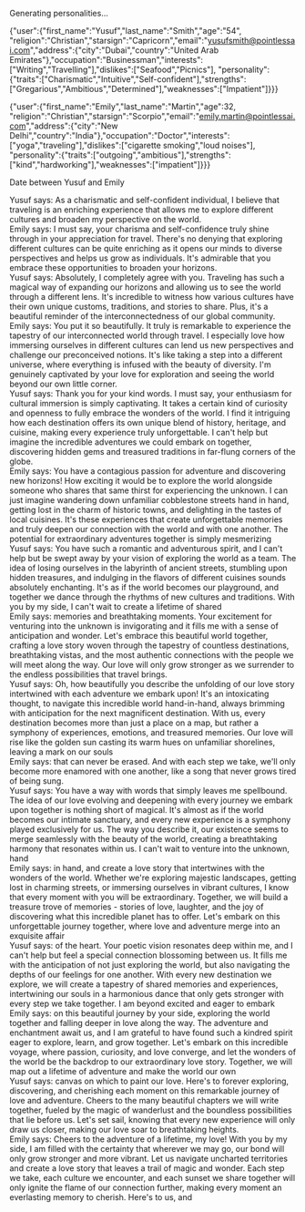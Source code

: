 Generating personalities...

{"user":{"first_name":"Yusuf","last_name":"Smith","age":"54", "religion":"Christian","starsign":"Capricorn","email":"yusufsmith@pointlessai.com","address":{"city":"Dubai","country":"United Arab Emirates"},"occupation":"Businessman","interests":["Writing","Travelling"],"dislikes":["Seafood","Picnics"], "personality":{"traits":["Charismatic","Intuitive","Self-confident"],"strengths":["Gregarious","Ambitious","Determined"],"weaknesses":["Impatient"]}}}

{"user":{"first_name":"Emily","last_name":"Martin","age":32, "religion":"Christian","starsign":"Scorpio","email":"emily.martin@pointlessai.com","address":{"city":"New Delhi","country":"India"},"occupation":"Doctor","interests":["yoga","traveling"],"dislikes":["cigarette smoking","loud noises"], "personality":{"traits":["outgoing","ambitious"],"strengths":["kind","hardworking"],"weaknesses":["impatient"]}}}

Date between Yusuf and Emily

Yusuf says: As a charismatic and self-confident individual, I believe that traveling is an enriching experience that allows me to explore different cultures and broaden my perspective on the world.  
Emily says: I must say, your charisma and self-confidence truly shine through in your appreciation for travel. There's no denying that exploring different cultures can be quite enriching as it opens our minds to diverse perspectives and helps us grow as individuals. It's admirable that you embrace these opportunities to broaden your horizons.  
Yusuf says: Absolutely, I completely agree with you. Traveling has such a magical way of expanding our horizons and allowing us to see the world through a different lens. It's incredible to witness how various cultures have their own unique customs, traditions, and stories to share. Plus, it's a beautiful reminder of the interconnectedness of our global community.  
Emily says: You put it so beautifully. It truly is remarkable to experience the tapestry of our interconnected world through travel. I especially love how immersing ourselves in different cultures can lend us new perspectives and challenge our preconceived notions. It's like taking a step into a different universe, where everything is infused with the beauty of diversity. I'm genuinely captivated by your love for exploration and seeing the world beyond our own little corner.  
Yusuf says: Thank you for your kind words. I must say, your enthusiasm for cultural immersion is simply captivating. It takes a certain kind of curiosity and openness to fully embrace the wonders of the world. I find it intriguing how each destination offers its own unique blend of history, heritage, and cuisine, making every experience truly unforgettable. I can't help but imagine the incredible adventures we could embark on together, discovering hidden gems and treasured traditions in far-flung corners of the globe.  
Emily says: You have a contagious passion for adventure and discovering new horizons! How exciting it would be to explore the world alongside someone who shares that same thirst for experiencing the unknown. I can just imagine wandering down unfamiliar cobblestone streets hand in hand, getting lost in the charm of historic towns, and delighting in the tastes of local cuisines. It's these experiences that create unforgettable memories and truly deepen our connection with the world and with one another. The potential for extraordinary adventures together is simply mesmerizing  
Yusuf says: You have such a romantic and adventurous spirit, and I can't help but be swept away by your vision of exploring the world as a team. The idea of losing ourselves in the labyrinth of ancient streets, stumbling upon hidden treasures, and indulging in the flavors of different cuisines sounds absolutely enchanting. It's as if the world becomes our playground, and together we dance through the rhythms of new cultures and traditions. With you by my side, I can't wait to create a lifetime of shared  
Emily says: memories and breathtaking moments. Your excitement for venturing into the unknown is invigorating and it fills me with a sense of anticipation and wonder. Let's embrace this beautiful world together, crafting a love story woven through the tapestry of countless destinations, breathtaking vistas, and the most authentic connections with the people we will meet along the way. Our love will only grow stronger as we surrender to the endless possibilities that travel brings.  
Yusuf says: Oh, how beautifully you describe the unfolding of our love story intertwined with each adventure we embark upon! It's an intoxicating thought, to navigate this incredible world hand-in-hand, always brimming with anticipation for the next magnificent destination. With us, every destination becomes more than just a place on a map, but rather a symphony of experiences, emotions, and treasured memories. Our love will rise like the golden sun casting its warm hues on unfamiliar shorelines, leaving a mark on our souls  
Emily says: that can never be erased. And with each step we take, we'll only become more enamored with one another, like a song that never grows tired of being sung.  
Yusuf says: You have a way with words that simply leaves me spellbound. The idea of our love evolving and deepening with every journey we embark upon together is nothing short of magical. It's almost as if the world becomes our intimate sanctuary, and every new experience is a symphony played exclusively for us. The way you describe it, our existence seems to merge seamlessly with the beauty of the world, creating a breathtaking harmony that resonates within us. I can't wait to venture into the unknown, hand  
Emily says: in hand, and create a love story that intertwines with the wonders of the world. Whether we're exploring majestic landscapes, getting lost in charming streets, or immersing ourselves in vibrant cultures, I know that every moment with you will be extraordinary. Together, we will build a treasure trove of memories - stories of love, laughter, and the joy of discovering what this incredible planet has to offer. Let's embark on this unforgettable journey together, where love and adventure merge into an exquisite affair  
Yusuf says: of the heart. Your poetic vision resonates deep within me, and I can't help but feel a special connection blossoming between us. It fills me with the anticipation of not just exploring the world, but also navigating the depths of our feelings for one another. With every new destination we explore, we will create a tapestry of shared memories and experiences, intertwining our souls in a harmonious dance that only gets stronger with every step we take together. I am beyond excited and eager to embark  
Emily says: on this beautiful journey by your side, exploring the world together and falling deeper in love along the way. The adventure and enchantment await us, and I am grateful to have found such a kindred spirit eager to explore, learn, and grow together. Let's embark on this incredible voyage, where passion, curiosity, and love converge, and let the wonders of the world be the backdrop to our extraordinary love story. Together, we will map out a lifetime of adventure and make the world our own  
Yusuf says: canvas on which to paint our love. Here's to forever exploring, discovering, and cherishing each moment on this remarkable journey of love and adventure. Cheers to the many beautiful chapters we will write together, fueled by the magic of wanderlust and the boundless possibilities that lie before us. Let's set sail, knowing that every new experience will only draw us closer, making our love soar to breathtaking heights.  
Emily says: Cheers to the adventure of a lifetime, my love! With you by my side, I am filled with the certainty that wherever we may go, our bond will only grow stronger and more vibrant. Let us navigate uncharted territories and create a love story that leaves a trail of magic and wonder. Each step we take, each culture we encounter, and each sunset we share together will only ignite the flame of our connection further, making every moment an everlasting memory to cherish. Here's to us, and  
